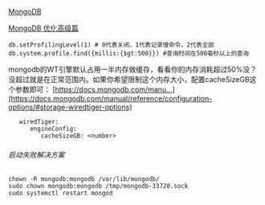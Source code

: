  [MongoDB](科技/coding/database/MongoDB.md) 

[MongoDB 优化高级篇](https://www.jianshu.com/p/b77a33fbe824)

```shell
db.setProfilingLevel(1) # 0代表关闭，1代表记录慢命令，2代表全部
db.system.profile.find({millis:{$gt:500}}) #查询时间在500毫秒以上的查询
```

mongodb的WT引擎默认占用一半内存做缓存，看看你的内存消耗超过50%没？没超过就是在正常范围内。如果你希望限制这个内存大小，配置cacheSizeGB这个参数即可： [https://docs.mongodb.com/manu...](https://docs.mongodb.com/manual/reference/configuration-options/#storage-wiredtiger-options)

```
   wiredTiger:
      engineConfig:
         cacheSizeGB: <number>
```



###### 启动失败解决方案

```shell
chown -R mongodb:mongodb /var/lib/mongodb/
sudo chown mongodb:mongodb /tmp/mongodb-33720.sock
sudo systemctl restart mongod
```

